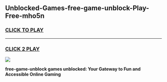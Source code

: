
## Unblocked-Games-free-game-unblock-Play-Free-mho5n
<h3>
<a href="https://premium76.site?title=free-game-unblock&ref=23A">CLICK TO PLAY</a></h3>
<hr>

<h3>
<a href="https://premium76.site?title=free-game-unblock&ref=23A">CLICK 2 PLAY</a>
  
</h3>

<a href="https://premium76.site?title=free-game-unblock&ref=23A"><img src="https://clearcache.store/games.png"></a>


**free-game-unblock games unblocked: Your Gateway to Fun and Accessible Online Gaming**
